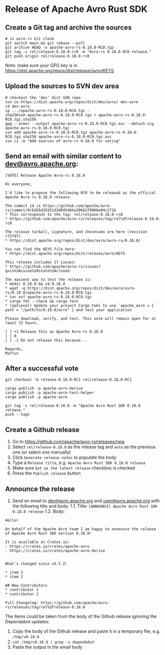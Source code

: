 # Release of Apache Avro Rust SDK

## Create a Git tag and archive the sources
```
# in avro-rs Git clone
git switch main && git rebase --pull
git archive HEAD -o apache-avro-rs-0.18.0-RC0.tgz
git tag -s rel/release-0.18.0-rc0 -m "Avro-rs 0.18.0 RC0 release."
git push origin rel/release-0.18.0-rc0
```

Note: make sure your GPG key is in https://dist.apache.org/repos/dist/release/avro/KEYS

## Upload the sources to SVN dev area
```
# checkout the 'dev' dist SVN repo
svn co https://dist.apache.org/repos/dist/dev/avro/ dev-avro
cd dev-avro
cp .../apache-avro-rs-0.18.0-RC0.tgz .
sha256sum apache-avro-rs-0.18.0-RC0.tgz > apache-avro-rs-0.18.0-RC0.tgz.sha256
gpg --armor --output apache-avro-rs-0.18.0-RC0.tgz.asc --detach-sig apache-avro-rs-0.18.0-RC0.tgz
svn add apache-avro-rs-0.18.0-RC0.tgz apache-avro-rs-0.18.0-RC0.tgz.sha256 apache-avro-rs-0.18.0-RC0.tgz.asc
svn ci -m "Add sources of avro-rs 0.18.0 for voting"
```

## Send an email with similar content to dev@avro.apache.org:
```
[VOTE] Release Apache Avro-rs 0.18.0

Hi everyone,

I'd like to propose the following RC0 to be released as the official
Apache Avro-rs 0.18.0 release.

The commit id is https://github.com/apache/avro-rs/commit/9cb265d29351d3d0454bba30662f0066e04c171b
* This corresponds to the tag: rel/release-0.18.0-rc0
* https://github.com/apache/avro-rs/releases/tag/rel%2Frelease-0.18.0-rc0

The release tarball, signature, and checksums are here (revision r75797)
* https://dist.apache.org/repos/dist/dev/avro/avro-rs/0.18.0/

You can find the KEYS file here:
* https://dist.apache.org/repos/dist/release/avro/KEYS

This release includes 17 issues:
* https://github.com/apache/avro-rs/issues?q=is%3Aissue%20state%3Aclosed

The easiest way to test the release is:
* mkdir 0.18.0 && cd 0.18.0
* wget -q https://dist.apache.org/repos/dist/dev/avro/avro-rs/0.18.0/apache-avro-rs-0.18.0-RC0.tgz
* tar xvf apache-avro-rs-0.18.0-RC0.tgz 
* cargo fmt --check && cargo test
* (optional) Update your project Cargo.toml to use `apache_avro = { path = "/path/to/0.18.0/avro" } and test your application

Please download, verify, and test. This vote will remain open for at
least 72 hours.

[ ] +1 Release this as Apache Avro-rs 0.18.0
[ ] 0
[ ] -1 Do not release this because...

Regards,
Martin
```



## After a successful vote

```
git checkout -b release-0.18.0-RC1 rel/release-0.18.0-RC1

cargo publish -p apache-avro-derive
cargo publish -p apache-avro-test-helper
cargo publish -p apache-avro

git tag -s rel/release-0.18.0 -m "Apache Avro Rust SDK 0.18.0 release."
push --tags
```


## Create a Github release

1. Go to https://github.com/apache/avro-rs/releases/new
2. Select `rel/release-0.18.0` as the release tag and `auto` as the previous one (or select one manually)
3. Click `Generate release notes` to populate the body
4. Type a `Release title`, e.g. `Apache Avro Rust SDK 0.18.0 release`
5. Make sure `Set as the latest release` checkbox is checked
6. Press the `Publish release` button

## Announce the release

1. Send en email to dev@avro.apache.org and user@avro.apache.org with the following title and body:
1.1. Title: `[ANNOUNCE] Apache Avro Rust SDK 0.18.0 release`
1.2. Body:
```
Hello!

On behalf of the Apache Avro team I am happy to announce the release of Apache Avro Rust SDK version 0.18.0!

It is available at Crates.io:
- https://crates.io/crates/apache-avro
- https://crates.io/crates/apache-avro-derive


What's changed since vX.Y.Z:

* item 1
* item 2

## New Contributors
* contributor 1
* contributor 2

Full Changelog: https://github.com/apache/avro-rs/releases/tag/rel%2Frelease-0.18.0
```

The items could be taken from the body of the Github release ignoring the Dependabot updates:
1. Copy the body of the Github release and paste it in a temporary file, e.g. `/tmp/v0.18.0`
2. `cat /tmp/v0.18.0 | grep -v dependabot`
3. Paste the output in the email body